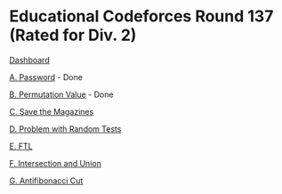 # Educational Codeforces Round 137 (Rated for Div. 2)

[Dashboard](https://codeforces.com/contest/1743)

[A. Password](https://codeforces.com/contest/1743/problem/A) - Done

[B. Permutation Value](https://codeforces.com/contest/1743/problem/B) - Done

[C. Save the Magazines](https://codeforces.com/contest/1743/problem/C)

[D. Problem with Random Tests](https://codeforces.com/contest/1743/problem/D)

[E. FTL](https://codeforces.com/contest/1743/problem/E)

[F. Intersection and Union](https://codeforces.com/contest/1743/problem/F)

[G. Antifibonacci Cut](https://codeforces.com/contest/1743/problem/G)
